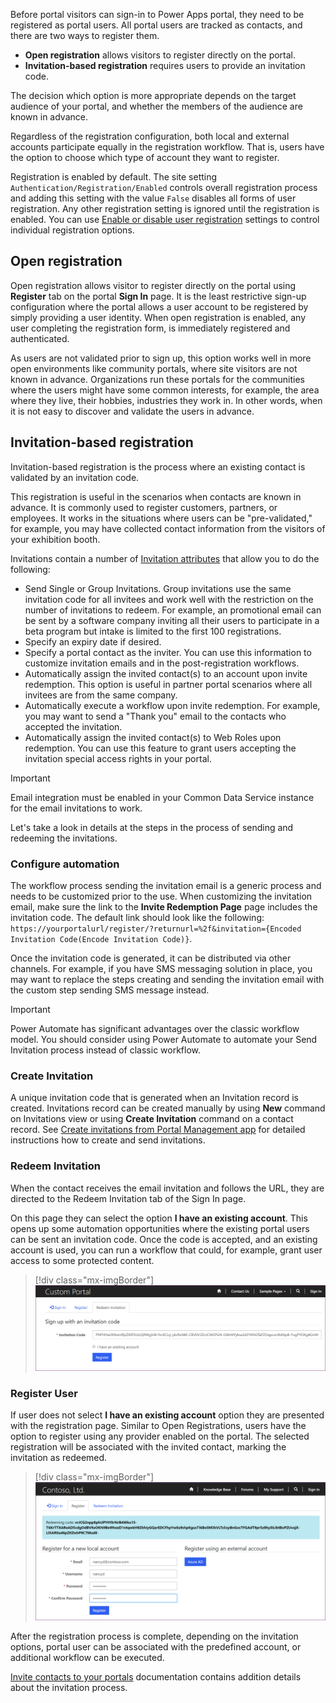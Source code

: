Before portal visitors can sign-in to Power Apps portal, they need to be registered as portal users. All portal users are tracked as contacts, and there are two ways to register them.

* **Open registration** allows visitors to register directly on the portal.
* **Invitation-based registration** requires users  to provide an invitation code.

The decision which option is more appropriate depends on the target audience of your portal, and whether the members of the audience are known in advance.

Regardless of the registration configuration, both local and external accounts participate equally in the registration workflow. That is, users have the option to choose which type of account they want to register.

Registration is enabled by default. The site setting `Authentication/Registration/Enabled` controls overall registration process and adding this setting with the value `False` disables all forms of user registration. Any other registration setting is ignored until the registration is enabled. You can use [Enable or disable user registration](https://docs.microsoft.com/powerapps/maker/portals/configure/set-authentication-identity#enable-or-disable-user-registration/?azure-portal=true) settings to control individual registration options.

## Open registration

Open registration allows visitor to register directly on the portal using **Register** tab on the portal **Sign In** page. It is the least restrictive sign-up configuration where the portal allows a user account to be registered by simply providing a user identity. When open registration is enabled, any user completing the registration form, is immediately registered and authenticated.

As users are not validated prior to sign up, this option works well in more open environments like community portals, where site visitors are not known in advance. Organizations run these portals for the communities where the users might have some common interests, for example, the area where they live, their hobbies, industries they work in. In other words, when it is not easy to discover and validate the users in advance.

## Invitation-based registration

Invitation-based registration is the process where an existing contact is validated by an invitation code.

This registration is useful in the scenarios when contacts are known in advance. It is commonly used to register customers, partners, or employees. It works in the situations where users can be "pre-validated," for example, you may have collected contact information from the visitors of your exhibition booth.

Invitations contain a number of [Invitation attributes](https://docs.microsoft.com/powerapps/maker/portals/configure/invite-contacts#invitation-attributes/?azure-portal=true) that allow you to do the following:

* Send Single or Group Invitations. Group invitations use the same invitation code for all invitees and work well with the restriction on the number of invitations to redeem. For example, an promotional email can be sent by a software company inviting all their users to participate in a beta program but intake is limited to the first 100 registrations.
* Specify an expiry date if desired.
* Specify a portal contact as the inviter. You can use this information to customize invitation emails and in the post-registration workflows.
* Automatically assign the invited contact(s) to an account upon invite redemption. This option is useful in partner portal scenarios where all invitees are from the same company.
* Automatically execute a workflow upon invite redemption. For example, you may want to send a "Thank you" email to the contacts who accepted the invitation.
* Automatically assign the invited contact(s) to Web Roles upon redemption. You can use this feature to grant users accepting the invitation special access rights in your portal.

> [!IMPORTANT]
>Email integration must be enabled in your Common Data Service instance for the email invitations to work.

Let's take a look in details at the steps in the process of sending and redeeming the invitations.

### Configure automation

The workflow process sending the invitation email is a generic process and needs to be customized prior to the use. When customizing the invitation email, make sure the link to the **Invite Redemption Page** page includes the invitation code. The default link should look like the following: `https://yourportalurl/register/?returnurl=%2f&invitation={Encoded Invitation Code(Encode Invitation Code)}`.

Once the invitation code is generated, it can be distributed via other channels. For example, if you have SMS messaging solution in place, you may want to replace the steps creating and sending the invitation email with the custom step sending SMS message instead.

> [!IMPORTANT]
> Power Automate has significant advantages over the classic workflow model. You should consider using Power Automate to automate your Send Invitation process instead of classic workflow.

### Create Invitation

A unique invitation code that is generated when an Invitation record is created. Invitations record can be created manually by using **New**  command on Invitations view or using **Create Invitation** command on a contact record. See [Create invitations from Portal Management app](https://docs.microsoft.com/powerapps/maker/portals/configure/invite-contacts#create-invitations-from-portal-management-app/?azure-portal=true) for detailed instructions how to create and send invitations.

### Redeem Invitation

When the contact receives the email invitation and follows the URL, they are directed to the Redeem Invitation tab of the Sign In page.

On this page they can select the option **I have an existing account**. This opens up some automation opportunities where the existing portal users can be sent an invitation code. Once the code is accepted, and an existing account is used, you can run a workflow that could, for example, grant user access to some protected content.

> [!div class="mx-imgBorder"]
> [![Redeem invitation](../media/redeem-invitation.png)](../media/redeem-invitation.png#lightbox)

### Register User

If user does not select **I have an existing account** option they are presented with the registration page. Similar to Open Registrations, users have the option to register using any provider enabled on the portal.  The selected registration will be associated with the invited contact, marking the invitation as redeemed.

> [!div class="mx-imgBorder"]
> [![Register invited contact](../media/register-invited-contact.png)](../media/register-invited-contact.png#lightbox)

After the registration process is complete, depending on the invitation options, portal user can be associated with the predefined account, or additional workflow can be executed.

[Invite contacts to your portals](https://docs.microsoft.com/powerapps/maker/portals/configure/invite-contacts#invitation-attributes/?azure-portal=true) documentation contains addition details about the invitation process.
